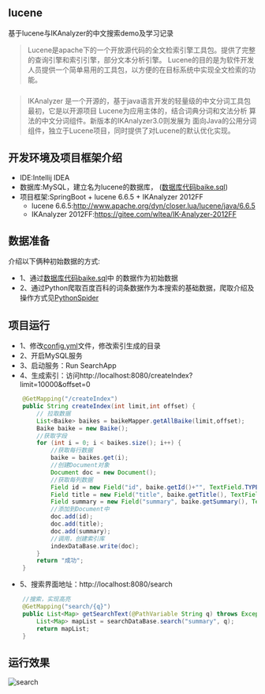 ## lucene
基于lucene与IKAnalyzer的中文搜索demo及学习记录<br>

> Lucene是apache下的一个开放源代码的全文检索引擎工具包。提供了完整的查询引擎和索引引擎，部分文本分析引擎。
Lucene的目的是为软件开发人员提供一个简单易用的工具包，以方便的在目标系统中实现全文检索的功能。
###
> IKAnalyzer 是一个开源的，基于java语言开发的轻量级的中文分词工具包最初，它是以开源项目 Lucene为应用主体的，结合词典分词和文法分析
算法的中文分词组件。新版本的IKAnalyzer3.0则发展为 面向Java的公用分词组件，独立于Lucene项目，同时提供了对Lucene的默认优化实现。

## 开发环境及项目框架介绍
+ IDE:Intellij IDEA
+ 数据库:MySQL，建立名为lucene的数据库， ([数据库代码baike.sql](https://github.com/suxiongwei/lucene/blob/master/src/main/resources/static/db/baike.sql))
+ 项目框架:SpringBoot + lucene 6.6.5 + IKAnalyzer 2012FF
    + lucene 6.6.5:<http://www.apache.org/dyn/closer.lua/lucene/java/6.6.5>
    + IKAnalyzer 2012FF:<https://gitee.com/wltea/IK-Analyzer-2012FF>
## 数据准备
介绍以下俩种初始数据的方式:
- 1、通过[数据库代码baike.sql](https://github.com/suxiongwei/lucene/blob/master/src/main/resources/static/db/baike.sql)中
的数据作为初始数据
- 2、通过Python爬取百度百科的词条数据作为本搜索的基础数据，爬取介绍及操作方式见[PythonSpider](https://github.com/suxiongwei/PythonSpider)
## 项目运行
- 1、修改[config.yml](https://github.com/suxiongwei/lucene/tree/master/src/main/resources/config.yml)文件，修改索引生成的目录
- 2、开启MySQL服务
- 3、启动服务：Run SearchApp
- 4、生成索引：访问http://localhost:8080/createIndex?limit=10000&offset=0
```java
    @GetMapping("/createIndex")
    public String createIndex(int limit,int offset) {
        // 拉取数据
        List<Baike> baikes = baikeMapper.getAllBaike(limit,offset);
        Baike baike = new Baike();
        //获取字段
        for (int i = 0; i < baikes.size(); i++) {
            //获取每行数据
            baike = baikes.get(i);
            //创建Document对象
            Document doc = new Document();
            //获取每列数据
            Field id = new Field("id", baike.getId()+"", TextField.TYPE_STORED);
            Field title = new Field("title", baike.getTitle(), TextField.TYPE_STORED);
            Field summary = new Field("summary", baike.getSummary(), TextField.TYPE_STORED);
            //添加到Document中
            doc.add(id);
            doc.add(title);
            doc.add(summary);
            //调用，创建索引库
            indexDataBase.write(doc);
        }
        return "成功";
    }
```

- 5、搜索界面地址：http://localhost:8080/search
```java
    //搜索，实现高亮
    @GetMapping("search/{q}")
    public List<Map> getSearchText(@PathVariable String q) throws Exception {
        List<Map> mapList = searchDataBase.search("summary", q);
        return mapList;
    }
```
## 运行效果
![search](https://github.com/suxiongwei/lucene/blob/master/src/main/resources/static/img/search.png)

